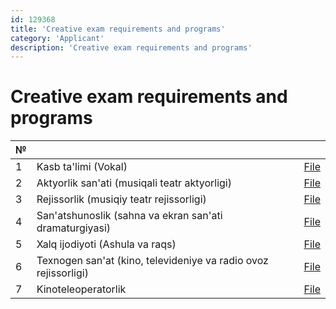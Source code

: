 ```yaml
---
id: 129368
title: 'Creative exam requirements and programs'
category: 'Applicant'
description: 'Creative exam requirements and programs'
---
```


# Creative exam requirements and programs

| **№** |                                                                 |                                  |
| ----- | --------------------------------------------------------------- | -------------------------------- |
| 1     | Kasb ta'limi (Vokal)                                            | [File](/page/129368/511011.pdf)  |
| 2     | Aktyorlik san'ati (musiqali teatr aktyorligi)                   | [File](/page/129368/5150302.pdf) |
| 3     | Rejissorlik (musiqiy teatr rejissorligi)                        | [File](/page/129368/5150405.pdf) |
| 4     | San'atshunoslik (sahna va ekran san'ati dramaturgiyasi)         | [File](/page/129368/5150207.pdf) |
| 5     | Xalq ijodiyoti (Ashula va raqs)                                 | [File](/page/129368/5151600.pdf) |
| 6     | Texnogen san'at (kino, televideniye va radio ovoz rejissorligi) | [File](/page/129368/5151400.pdf) |
| 7     | Kinoteleoperatorlik                                             | [File](/page/129368/5151500.pdf) |
